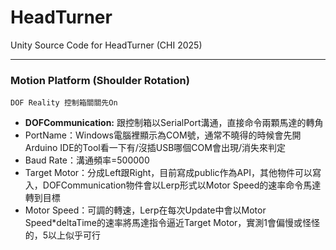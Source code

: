 # HeadTurner

Unity Source Code for HeadTurner (CHI 2025)

---

### Motion Platform (Shoulder Rotation)
`DOF Reality 控制箱關關先On`  
* **DOFCommunication:**  跟控制箱以SerialPort溝通，直接命令兩顆馬達的轉角  
* PortName：Windows電腦裡顯示為COM號，通常不曉得的時候會先開Arduino IDE的Tool看一下有/沒插USB哪個COM會出現/消失來判定
* Baud Rate：溝通頻率=500000
* Target Motor：分成Left跟Right，目前寫成public作為API，其他物件可以寫入，DOFCommunication物件會以Lerp形式以Motor Speed的速率命令馬達轉到目標
* Motor Speed：可調的轉速，Lerp在每次Update中會以Motor Speed*deltaTime的速率將馬達指令逼近Target Motor，實測1會偏慢或怪怪的，5以上似乎可行
